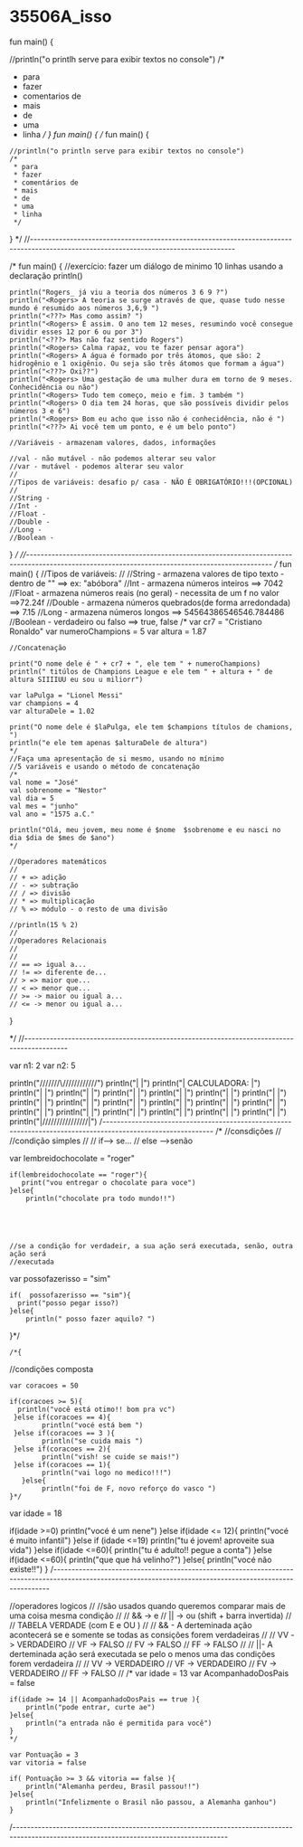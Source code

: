 # 35506A_isso
fun main() {

  //println("o printlh serve para exibir textos no console")
  /*
   * para 
   * fazer
   * comentarios de
   * mais
   * de 
   * uma
   * linha
   */
}
fun main() {
     /*
fun main() {
   
    //println("o println serve para exibir textos no console")
    /*
     * para 
     * fazer
     * comentários de 
     * mais
     * de 
     * uma
     * linha
     */
    
    
}
*/
//--------------------------------------------------------------------------------------------------------------------------------------

/*
fun main() {
    //exercício: fazer um diálogo de minimo 10 linhas usando a declaração println()
    
    println("Rogers_ já viu a teoria dos números 3 6 9 ?")
    println("<Rogers> A teoria se surge através de que, quase tudo nesse mundo é resumido aos números 3,6,9 ")
    println("<???> Mas como assim? ")
    println("<Rogers> É assim. O ano tem 12 meses, resumindo você consegue dividir esses 12 por 6 ou por 3")
    println("<???> Mas não faz sentido Rogers")
    println("<Rogers> Calma rapaz, vou te fazer pensar agora")
    println("<Rogers> A água é formado por três átomos, que são: 2 hidrogênio e 1 oxigênio. Ou seja são três átomos que formam a água")
    println("<???> Oxi??")
    println("<Rogers> Uma gestação de uma mulher dura em torno de 9 meses. Conhecidência ou não")
    println("<Rogers> Tudo tem começo, meio e fim. 3 também ")
    println("<Rogers> O dia tem 24 horas, que são possíveis dividir pelos números 3 e 6")
    println("<Rogers> Bom eu acho que isso não é conhecidência, não é ")
    println("<???> Ai você tem um ponto, e é um belo ponto")
	
    //Variáveis - armazenam valores, dados, informações
    
    //val - não mutável - não podemos alterar seu valor
    //var - mutável - podemos alterar seu valor
    //
    //Tipos de variáveis: desafio p/ casa - NÃO É OBRIGATÓRIO!!!(OPCIONAL)
    //
    //String - 
    //Int -
    //Float -
    //Double - 
    //Long -
    //Boolean - 
    
}
*/
//-------------------------------------------------------------------------------------------------------------------------------------------------
/*
fun main() {
   //Tipos de variáveis: 
    //
    //String - armazena valores de tipo texto - dentro de ""  ==> ex: "abóbora" 
    //Int - armazena números inteiros ==> 7042
    //Float - armazena números reais (no geral) - necessita de um f no valor ==>72.24f
    //Double - armazena números quebrados(de forma arredondada) ==> 7.15
    //Long - armazena números longos ==> 54564386546546.784486
    //Boolean - verdadeiro ou falso ==> true, false
    /*
    var cr7 = "Cristiano Ronaldo" 
    var numeroChampions = 5 
    var altura = 1.87
    
    //Concatenação
    
    print("O nome dele é " + cr7 + ", ele tem " + numeroChampions)
    println(" titúlos de Champions League e ele tem " + altura + " de altura SIIIIUU eu sou u miliorr")
    
    var laPulga = "Lionel Messi"
    var champions = 4
    var alturaDele = 1.02
    
    print("O nome dele é $laPulga, ele tem $champions títulos de chamions, ")
    println("e ele tem apenas $alturaDele de altura")
    */
    //Faça uma apresentação de si mesmo, usando no mínimo 
    //5 variáveis e usando o método de concatenação
    /*
    val nome = "José"
    val sobrenome = "Nestor"
    val dia = 5 
    val mes = "junho"
    val ano = "1575 a.C." 
    
    println("Olá, meu jovem, meu nome é $nome  $sobrenome e eu nasci no dia $dia de $mes de $ano")
    */
    
    //Operadores matemáticos
    //
    // + => adição
    // - => subtração
    // / => divisão
    // * => multiplicação
    // % => módulo - o resto de uma divisão
    
    //println(15 % 2) 
    //
    //Operadores Relacionais 
    //
    //
    // == => igual a...
    // != => diferente de...
    // > => maior que... 
    // < => menor que...
    // >= -> maior ou igual a...
    // <= -> menor ou igual a...
    
    
    
    
    
}

*/
//------------------------------------------------------------------------------------------
    
var n1: 2
var n2: 5
 

println("\/\/\/\/\/\//\\//\/\/\//\/\//\/\/\/")
println("|                                 |")
println("|  CALCULADORA:                   |")
println("|                                 |")
println("|                                 |")
println("|                                 |")
println("|                                 |")
println("|                                 |")
println("|                                 |")
println("|                                 |")
println("|                                 |")
println("|                                 |")
println("|                                 |")
println("|                                 |")
println("|                                 |")
println("|                                 |")
println("|                                 |")
println("|                                 |")
println("|                                 |")
println("|                                 |")
println("|                                 |")
println("|\/\/\/\/\/\/\/\/\/\/\/\/\/\/\/\/\|")
/------------------------------------------------------------------------------------------------------------
 /*
    //consdições
    //
    //condição simples
    //
    // if--> se...
    // else -->senão 
    
   var lembreidochocolate = "roger"
    
    if(lembreidochocolate == "roger"){
       print("vou entregar o chocolate para voce") 
    }else{
        println("chocolate pra todo mundo!!")
    
    
    
    
     
    //se a condição for verdadeir, a sua ação será executada, senão, outra ação será
    //executada
    
    
   var possofazerisso = "sim"
    
    if(  possofazerisso == "sim"){ 
      print("posso pegar isso?)       
    }else{ 
        println(" posso fazer aquilo? ")
   }*/
  
            
    /*{
 //condições composta
    
    var coracoes = 50
            
    if(coracoes >= 5){
      println("você está otimo!! bom pra vc")
     }else if(coracoes == 4){
            println("vocé está bem ")
     }else if(coracoes == 3 ){
            println("se cuida mais ")
     }else if(coracoes == 2){
            println("vish! se cuide se mais!")
     }else if(coracoes == 1){
            println("vai logo no medico!!!")
       }else{
            println("foi de F, novo reforço do vasco ")
    }*/  
    
    
   var idade = 18 
       
   if(idade >=0)
      println("vocé é um nene")
}else if(idade <= 12){
      println("vocé é muito infantil")
}else if (idade <=19) 
      println("tu é jovem! aproveite sua vida")
}else if(idade <=60){
      println("tu é adulto!! pegue a conta")
}else if(idade <=60){
    println("que que há velinho?")
}else{
     println("vocé não existe!!")
}
/-----------------------------------------------------------------------------------------------------------------------------------------------------------
  
  //operadores logicos
    //
    //são usados quando queremos comparar mais de uma coisa mesma condição 
    //
    // && -> e
    // || -> ou (shift + barra invertida)
    // 
    // TABELA VERDADE (com E e OU )
    // 
    // && - A derteminada ação acontecerá se e somente se todas as consições forem verdadeiras 
    // 
    // VV -> VERDADEIRO 
    // VF -> FALSO 
    // FV -> FALSO
    // FF -> FALSO 
    // 
    // ||- A derteminada ação será executada se pelo o menos uma das condições forem verdadeira
    // 
    // VV -> VERDADEIRO
    // VF -> VERDADEIRO
    // FV -> VERDADEIRO
    // FF -> FALSO
    // 
   /*
    var idade = 13 
    var AcompanhadoDosPais = false
    
    if(idade >= 14 || AcompanhadoDosPais == true ){
        println("pode entrar, curte ae")
    }else{
        println("a entrada não é permitida para você")
    }
    */
    
    var Pontuação = 3
    var vitoria = false 
    
    if( Pontuação >= 3 && vitoria == false ){ 
        println("Alemanha perdeu, Brasil passou!!")
    }else{ 
        println("Infelizmente o Brasil não passou, a Alemanha ganhou")
    }
/-----------------------------------------------------------------------------------------------------------------------------------------
